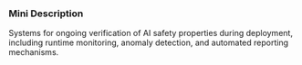 ### Mini Description

Systems for ongoing verification of AI safety properties during deployment, including runtime monitoring, anomaly detection, and automated reporting mechanisms.
